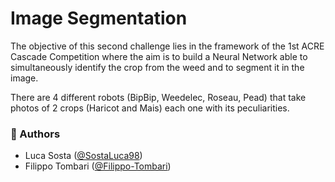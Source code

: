 # Image Segmentation

The objective of this second challenge lies in the framework of the 1st ACRE Cascade Competition where the aim is to build a Neural Network able to simultaneously identify the crop from the weed and to segment it in the image. 

There are 4 different robots (BipBip, Weedelec, Roseau, Pead) that take photos of 2 crops (Haricot and Mais) each one with its peculiarities.

### :speech_balloon: Authors  
- Luca Sosta ([@SostaLuca98](https://github.com/SostaLuca98))
- Filippo Tombari ([@Filippo-Tombari](https://github.com/Filippo-Tombari))
